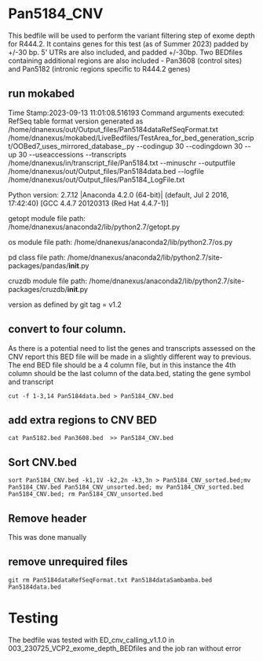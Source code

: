 # Pan5184_CNV
This bedfile will be used to perform the variant filtering step of exome depth for R444.2. 
It contains genes for this test (as of Summer 2023) padded by +/-30 bp. 5' UTRs are also included, and padded +/-30bp. 
Two BEDfiles containing additional regions are also included - Pan3608 (control sites) and Pan5182 (intronic regions specific to R444.2 genes)

## run mokabed
Time Stamp:2023-09-13 11:01:08.516193
Command arguments executed:
RefSeq table format version generated as /home/dnanexus/out/Output_files/Pan5184dataRefSeqFormat.txt
/home/dnanexus/mokabed/LiveBedfiles/TestArea_for_bed_generation_script/OOBed7_uses_mirrored_database_.py --codingup 30 --codingdown 30 --up 30 --useaccessions --transcripts /home/dnanexus/in/transcript_file/Pan5184.txt --minuschr --outputfile /home/dnanexus/out/Output_files/Pan5184data.bed --logfile /home/dnanexus/out/Output_files/Pan5184_LogFile.txt 

 Python version: 2.7.12 |Anaconda 4.2.0 (64-bit)| (default, Jul  2 2016, 17:42:40) 
[GCC 4.4.7 20120313 (Red Hat 4.4.7-1)]

 getopt module file path: /home/dnanexus/anaconda2/lib/python2.7/getopt.py

 os module file path: /home/dnanexus/anaconda2/lib/python2.7/os.py

 pd class file path: /home/dnanexus/anaconda2/lib/python2.7/site-packages/pandas/__init__.py

 cruzdb module file path: /home/dnanexus/anaconda2/lib/python2.7/site-packages/cruzdb/__init__.py

version as defined by git tag = v1.2

## convert to four column.
As there is a potential need to list the genes and transcripts assessed on the CNV report this BED file will be made in a slightly different way to previous. The end BED file should be a 4 column file, but in this instance the 4th column should be the last column of the data.bed, stating the gene symbol and transcript

`cut -f 1-3,14 Pan5184data.bed > Pan5184_CNV.bed`

## add extra regions to CNV BED
`cat Pan5182.bed Pan3608.bed  >> Pan5184_CNV.bed`

## Sort CNV.bed
`sort Pan5184_CNV.bed -k1,1V -k2,2n -k3,3n > Pan5184_CNV_sorted.bed;mv Pan5184_CNV.bed Pan5184_CNV_unsorted.bed; mv Pan5184_CNV_sorted.bed Pan5184_CNV.bed; rm Pan5184_CNV_unsorted.bed`

## Remove header 
This was done manually

## remove unrequired files
`git rm Pan5184dataRefSeqFormat.txt Pan5184dataSambamba.bed Pan5184data.bed`

# Testing
The bedfile was tested with ED_cnv_calling_v1.1.0 in 003_230725_VCP2_exome_depth_BEDfiles and the job ran without error
